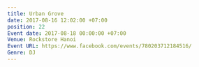 ```yaml
---
title: Urban Grove
date: 2017-08-16 12:02:00 +07:00
position: 22
Event date: 2017-08-18 00:00:00 +07:00
Venue: Rockstore Hanoi
Event URL: https://www.facebook.com/events/780203712184516/
Genre: DJ
---
```


